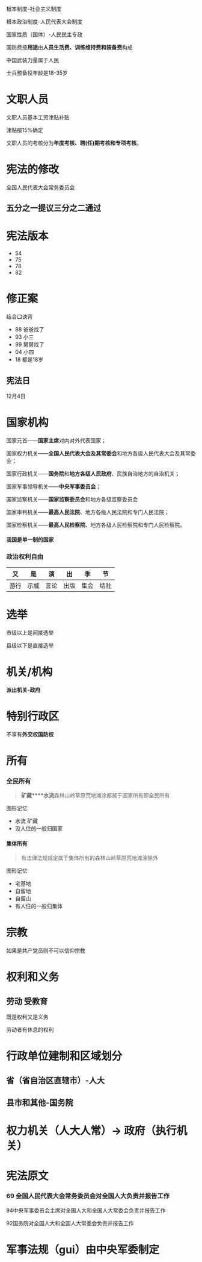 根本制度-社会主义制度

根本政治制度-人民代表大会制度

国家性质（国体）-人民民主专政

国防费按**用途**由**人员生活费、训练维持费和装备费**构成

中国武装力量属于人民

士兵预备役年龄是18-35岁

# 文职人员

文职人员基本工资津贴补贴

津贴按15%确定

文职人员的考核分为**年度考核、聘(任)期考核和专项考核**。

# 宪法的修改

全国人民代表大会常务委员会

## 五分之一提议三分之二通过

# 宪法版本

- 54
- 75
- 78
- 82

# 修正案

结合口诀背

- 88 爸爸找了
- 93 小三
- 99 舅舅找了
- 04 小四
- 18 都是18岁

## 宪法日

12月4日

# 国家机构

国家元首——**国家主席**对内对外代表国家；

国家权力机关——**全国人民代表大会及其常委会**和地方各级人民代表大会及其常委会；

国家行政机关——**国务院**和**地方各级人民政府**、民族自治地方的自治机关；

国家军事领导机关——**中央军事委员会**；

国家监察机关——**国家监察委员会**和地方各级监察委员会

国家审判机关——**最高人民法院**、地方各级人民法院和专门人民法院；

国家检察机关——**最高人民检察院**、地方各级人民检察院和专门人民检察院。

#### 我国是单一制的国家

### 政治权利自由

| 又   | 是   | 演   | 出   | 季   | 节   |
| ---- | ---- | ---- | ---- | ---- | ---- |
| 游行 | 示威 | 言论 | 出版 | 集会 | 结社 |

# 选举

市级以上是间接选举

县级以下是直接选举

# 机关/机构

**派出机关-政府**

# 特别行政区

不享有**外交权国防权**

# 所有

### 全民所有

> **矿藏****水流**森林山岭草原荒地滩涂都属于国家所有即全民所有

图形记忆

- 水流 矿藏
- 没人住的一般归国家

#### 集体所有

> 有法律法规规定属于集体所有的森林山岭草原荒地滩涂除外

图形记忆

- 宅基地
- 自留地
- 自留山
- 有人住的一般归集体

# 宗教

如果是共产党员则不可以信仰宗教

# 权利和义务

## 劳动 受教育

既是权利又是义务

劳动者有休息的权利

# 行政单位建制和区域划分

## 省（省自治区直辖市）-人大

## 县市和其他-国务院

# 权力机关（人大人常）-> 政府（执行机关）

# 宪法原文

### 69 全国人民代表大会常务委员会对全国人大负责并报告工作

94中央军事委员会主席对全国人大和全国人大常委会负责并报告工作

92国务院对全国人大和全国人大常委会负责并报告工作

# 军事法规（gui）由中央军委制定
